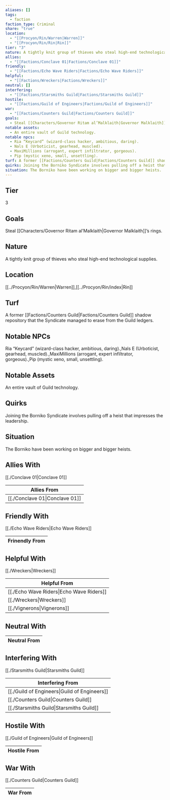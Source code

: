```yaml
---
aliases: []
tags:
  - faction
faction_type: Criminal
share: "true"
location:
  - "[[Procyon/Rin/Warren|Warren]]"
  - "[[Procyon/Rin/Rin|Rin]]"
tier: "3"
nature: A tightly knit group of thieves who steal high-end technological supplies.
allies:
  - "[[Factions/Conclave 01|Factions/Conclave 01]]"
friendly:
  - "[[Factions/Echo Wave Riders|Factions/Echo Wave Riders]]"
helpful:
  - "[[Factions/Wreckers|Factions/Wreckers]]"
neutral: []
interfering:
  - "[[Factions/Starsmiths Guild|Factions/Starsmiths Guild]]"
hostile:
  - "[[Factions/Guild of Engineers|Factions/Guild of Engineers]]"
war:
  - "[[Factions/Counters Guild|Factions/Counters Guild]]"
goals:
  - Steal [[Characters/Governor Ritam al’Malklaith|Governor Malklaith]]’s rings.
notable assets:
  - An entire vault of Guild technology.
notable npcs:
  - Ria “Keycard” (wizard-class hacker, ambitious, daring).
  - Nals E (Urboticist, gearhead, muscled).
  - MaxiMillions (arrogant, expert infiltrator, gorgeous).
  - Pip (mystic xeno, small, unsettling).
turf: A former [[Factions/Counters Guild|Factions/Counters Guild]] shadow repository that the Syndicate managed to erase from the Guild ledgers.
quirks: Joining the Borniko Syndicate involves pulling off a heist that impresses the leadership.
situation: The Borniko have been working on bigger and bigger heists.
---
```

## Tier

3

## Goals

Steal [[Characters/Governor Ritam al’Malklaith|Governor Malklaith]]’s rings.

## Nature

A tightly knit group of thieves who steal high-end technological supplies.

## Location

[[../Procyon/Rin/Warren|Warren]],[[../Procyon/Rin/index|Rin]]

## Turf

A former [[Factions/Counters Guild|Factions/Counters Guild]] shadow repository that the Syndicate managed to erase from the Guild ledgers.

## Notable NPCs

Ria “Keycard” (wizard-class hacker, ambitious, daring).,Nals E (Urboticist, gearhead, muscled).,MaxiMillions (arrogant, expert infiltrator, gorgeous).,Pip (mystic xeno, small, unsettling).

## Notable Assets

An entire vault of Guild technology.

## Quirks

Joining the Borniko Syndicate involves pulling off a heist that impresses the leadership.

## Situation

The Borniko have been working on bigger and bigger heists.

## Allies With

[[./Conclave 01|Conclave 01]]

| Allies From                              |
| ---------------------------------------- |
| [[./Conclave 01\|Conclave 01]] |


## Friendly With

[[./Echo Wave Riders|Echo Wave Riders]]

| Frinendly From |
| -------------- |


## Helpful With

[[./Wreckers|Wreckers]]

| Helpful From                                       |
| -------------------------------------------------- |
| [[./Echo Wave Riders\|Echo Wave Riders]] |
| [[./Wreckers\|Wreckers]]                 |
| [[./Vignerons\|Vignerons]]               |


## Neutral With




| Neutral From |
| ------------ |



## Interfering With

[[./Starsmiths Guild|Starsmiths Guild]]


| Interfering From                                       |
| ------------------------------------------------------ |
| [[./Guild of Engineers\|Guild of Engineers]] |
| [[./Counters Guild\|Counters Guild]]         |
| [[./Starsmiths Guild\|Starsmiths Guild]]     |



## Hostile With

[[./Guild of Engineers|Guild of Engineers]]


| Hostile From |
| ------------ |



## War With

[[./Counters Guild|Counters Guild]]

| War From |
| -------- |

